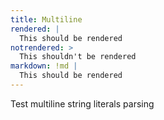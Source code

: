 ```yaml
---
title: Multiline
rendered: |
  This should be rendered
notrendered: >
  This shouldn't be rendered
markdown: !md |
  This should be rendered
---
```


Test multiline string literals parsing
